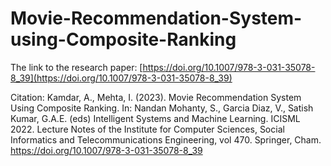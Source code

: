 # Movie-Recommendation-System-using-Composite-Ranking

The link to the research paper: [https://doi.org/10.1007/978-3-031-35078-8_39](https://doi.org/10.1007/978-3-031-35078-8_39)

Citation: Kamdar, A., Mehta, I. (2023). Movie Recommendation System Using Composite Ranking. In: Nandan Mohanty, S., Garcia Diaz, V., Satish Kumar, G.A.E. (eds) Intelligent Systems and Machine Learning. ICISML 2022. Lecture Notes of the Institute for Computer Sciences, Social Informatics and Telecommunications Engineering, vol 470. Springer, Cham. https://doi.org/10.1007/978-3-031-35078-8_39
